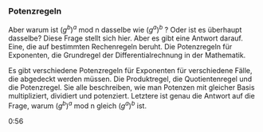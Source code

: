 ### Potenzregeln

Aber warum ist $(g^b)^a$ mod n dasselbe wie $(g^a)^b$ ? Oder ist es überhaupt dasselbe? Diese Frage stellt sich hier. Aber es gibt eine Antwort darauf. Eine, die auf bestimmten Rechenregeln beruht. Die Potenzregeln für Exponenten, die Grundregel der Differentialrechnung in der Mathematik.

Es gibt verschiedene Potenzregeln für Exponenten für verschiedene Fälle, die abgedeckt werden müssen. Die Produktregel, die Quotientenregel und die Potenzregel. Sie alle beschreiben, wie man Potenzen mit gleicher Basis multipliziert, dividiert und potenziert. Letztere ist genau die Antwort auf die Frage, warum $(g^b)^a$ mod n gleich $(g^a)^b$ ist.

0:56